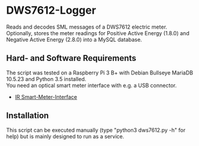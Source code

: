 # DWS7612-Logger
Reads and decodes SML messages of a DWS7612 electric meter. Optionally, stores the meter readings for Positive Active Energy (1.8.0) and Negative Active Energy (2.8.0) into a MySQL database.

Hard- and Software Requirements
-------------------------------
The script was tested on a Raspberry Pi 3 B+ with Debian Bullseye MariaDB 10.5.23 and Python 3.5 installed.<br>
You need an optical smart meter interface with e.g. a USB connector.<br>
- [IR Smart-Meter-Interface](https://wiki.volkszaehler.org/hardware/controllers/ir-schreib-lesekopf-usb-ausgang)

Installation
------------
This script can be executed manually (type "python3 dws7612.py -h" for help) but is mainly designed to run as a service.
